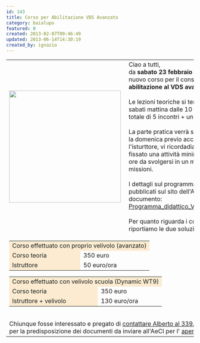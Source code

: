 ```yaml
---
id: 143
title: Corso per Abilitazione VDS Avanzato
category: baialupo
featured: 0
created: 2013-02-07T09:46:49
updated: 2013-06-14T14:30:19
created_by: ignazio
---
```

<table border="0">
 <tbody>
  <tr>
   <td>
    <img border="0" height="300" src="images/stories/runway.jpg" style="float: left; padding-right: 5px;" width="300"/>
    <br/>
    <br/>
   </td>
   <td>
    Ciao a tutti,
    <br/>
    da
    <strong>
     sabato 23 febbraio
    </strong>
    avra' inizio il nuovo corso per il conseguimento per l'
    <strong>
     abilitazione al VDS avanzato
    </strong>
    .
    <br/>
    <br/>
    Le lezioni teoriche si terranno tutti i sabati mattina dalle 10 alle 12 per un totale di 5 incontri + un test finale.
    <br/>
    <br/>
    La parte pratica verrà svolta il sabato o la domenica previo accordo con l'isturttore, vi ricordadiamo che il DPR ha fissato una attività minima di volo di 5 ore da svolgersi in un minimo di 5 missioni.
    <br/>
    <br/>
    I dettagli sul programma previsto sono pubblicati sul sito dell'AeCI nel documento:
    <a href="http://php2.aeci.it/wp-content/uploads/Programma_didattico_VDS_avanzato.doc" target="_blank">
     Programma_didattico_VDS_avanzato.doc
    </a>
    <br/>
    <br/>
    Per quanto riguarda i costi, di seguito riportiamo le due soluzioni possibili
   </td>
  </tr>
  <tr>
   <td colspan="2">
    <table align="left" border="0">
     <tbody>
      <tr>
       <td bgcolor="#fcebd0" colspan="2">
        Corso effettuato con proprio velivolo (avanzato)
       </td>
      </tr>
      <tr>
       <td bgcolor="#fcebd0">
        Corso teoria
       </td>
       <td>
        350 euro
       </td>
      </tr>
      <tr>
       <td bgcolor="#fcebd0">
        Istruttore
       </td>
       <td>
        50 euro/ora
       </td>
      </tr>
     </tbody>
    </table>
    <table border="0">
     <tbody>
      <tr>
       <td bgcolor="#fcebd0" colspan="2">
        Corso effettuato con velivolo scuola (Dynamic WT9)
       </td>
      </tr>
      <tr>
       <td bgcolor="#fcebd0">
        Corso teoria
       </td>
       <td>
        350 euro
       </td>
      </tr>
      <tr>
       <td bgcolor="#fcebd0">
        Istruttore + velivolo
       </td>
       <td>
        130 euro/ora
       </td>
      </tr>
     </tbody>
    </table>
    <br/>
    Chiunque fosse interessato e pregato di
    <span style="text-decoration: underline;">
     contattare Alberto al 339.4556659
    </span>
    <br/>
    per la predisposizione dei documenti da inviare all'AeCI per l'
    <span style="text-decoration: underline;">
     apertura del corso
    </span>
    .
   </td>
  </tr>
 </tbody>
</table>
